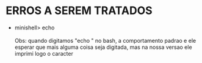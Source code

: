 #   ERROS A SEREM TRATADOS
 -  minishell> echo \
\
Obs: quando digitamos "echo \" no bash, a comportamento padrao e ele esperar que mais alguma coisa seja digitada, mas na nossa versao ele imprimi logo o caracter

